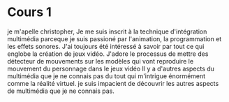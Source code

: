 # Cours 1

je m'apelle christopher,
Je me suis inscrit à la technique d'intégration multimédia parceque je suis passioné par l'animation, la programmation et les effets sonores. 
J'ai toujours été intéressé à savoir par tout ce qui englobe la création de jeux vidéo.
J'adore le processus de mettre des détecteur de mouvements sur les modèles qui vont reproduire le mouvement du personnage dans le jeux vidéo
Il y a d'autres aspects du multimédia que je ne connais pas du tout qui m'intrigue énormément comme la réalité virtuel.
je suis impacient de découvrir les autres aspects de multimédia que je ne connais pas.
